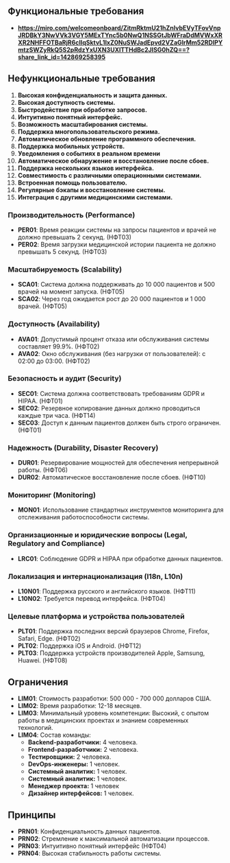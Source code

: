 ## Функциональные требования

- **https://miro.com/welcomeonboard/ZitmRktmU21hZnIvbEVyTFovVnpJRDBkY3NwVVk3VGY5MExTYnc5b0NwQ1NSSGtJbWFraDdMVWxXRXR2NHFFOTBaRjR6cllqSktvL1IxZ0NuSWJadEpvd2VZaGlrMm52RDlPYmtzSWZyRkQ5S2pRdzYxUXN3UXlTTHdBc2JISG0hZQ==?share_link_id=142869258395**

## Нефункциональные требования

1. **Высокая конфиденциальность и защита данных.**
2. **Высокая доступность системы.**
3. **Быстродействие при обработке запросов.**
4. **Интуитивно понятный интерфейс.**
5. **Возможность масштабирования системы.**
6. **Поддержка многопользовательского режима.**
7. **Автоматическое обновление программного обеспечения.**
8. **Поддержка мобильных устройств.**
9. **Уведомления о событиях в реальном времени**
10. **Автоматическое обнаружение и восстановление после сбоев.**
11. **Поддержка нескольких языков интерфейса.**
12. **Совместимость с различными операционными системами.**
13. **Встроенная помощь пользователю.**
14. **Регулярные бэкапы и восстановление системы.**
15. **Интеграция с другими медицинскими системами.**

### Производительность (Performance)

- **PER01**: Время реакции системы на запросы пациентов и врачей не должно превышать 2 секунд. (НФТ03)
- **PER02**: Время загрузки медицинской истории пациента не должно превышать 5 секунд. (НФТ03)

### Масштабируемость (Scalability)

- **SCA01**: Система должна поддерживать до 10 000 пациентов и 500 врачей на момент запуска. (НФТ05)
- **SCA02**: Через год ожидается рост до 20 000 пациентов и 1 000 врачей. (НФТ05)

### Доступность (Availability)

- **AVA01**: Допустимый процент отказа или обслуживания системы составляет 99.9%. (НФТ02)
- **AVA02**: Окно обслуживания (без нагрузки от пользователей): с 02:00 до 03:00. (НФТ02)

### Безопасность и аудит (Security)

- **SEC01**: Система должна соответствовать требованиям GDPR и HIPAA. (НФТ01)
- **SEC02**: Резервное копирование данных должно проводиться каждые три часа. (НФТ14)
- **SEC03**: Доступ к данным пациентов должен быть строго ограничен. (НФТ01)

### Надежность (Durability, Disaster Recovery)

- **DUR01**: Резервирование мощностей для обеспечения непрерывной работы. (НФТ06)
- **DUR02**: Автоматическое восстановление после сбоев. (НФТ10)

### Мониторинг (Monitoring)

- **MON01**:  Использование стандартных инструментов мониторинга для отслеживания работоспособности системы.

### Организационные и юридические вопросы (Legal, Regulatory and Compliance)

- **LRC01**: Соблюдение GDPR и HIPAA при обработке данных пациентов.

### Локализация и интернационализация (I18n, L10n)

- **L10N01**: Поддержка русского и английского языков. (НФТ11)
- **L10N02**: Требуется перевод интерфейса. (НФТ04)

### Целевые платформа и устройства пользователей

- **PLT01**: Поддержка последних версий браузеров Chrome, Firefox, Safari, Edge. (НФТ02)
- **PLT02**: Поддержка iOS и Android. (НФТ12)
- **PLT03**: Поддержка устройств производителей Apple, Samsung, Huawei. (НФТ08)

## Ограничения

- **LIM01**: Стоимость разработки: 500 000 - 700 000 долларов США.
- **LIM02**: Время разработки: 12-18 месяцев.
- **LIM03**: Минимальный уровень компетенции: Высокий, с опытом работы в медицинских проектах и знанием современных технологий.
- **LIM04**: Состав команды:
  - **Backend-разработчики:** 4 человека.
  - **Frontend-разработчики:** 2 человека.
  - **Тестировщики:** 2 человека.
  - **DevOps-инженеры:** 1 человек.
  - **Системный аналитик:** 1 человек.
  - **Системный аналитик:** 1 человек.
  - **Менеджер проекта:** 1 человек
  - **Дизайнер интерфейсов:** 1 человек.


## Принципы

- **PRN01**: Конфиденциальность данных пациентов.
- **PRN02**: Стремление к максимальной автоматизации процессов.
- **PRN03**: Интуитивно понятный интерфейс (НФТ04)
- **PRN04**: Высокая стабильность работы системы.

